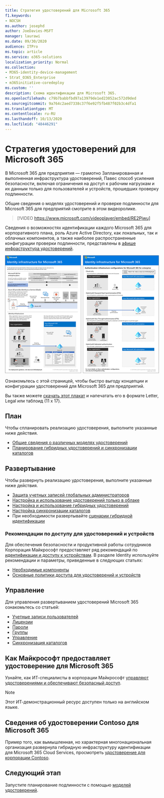 ```yaml
---
title: Стратегия удостоверений для Microsoft 365
f1.keywords:
- NOCSH
ms.author: josephd
author: JoeDavies-MSFT
manager: laurawi
ms.date: 09/30/2020
audience: ITPro
ms.topic: article
ms.service: o365-solutions
localization_priority: Normal
ms.collection:
- M365-identity-device-management
- Strat_O365_Enterprise
- m365initiative-coredeploy
ms.custom: ''
description: Схема идентификации для Microsoft 365.
ms.openlocfilehash: c79b7babbfbd97a13979de1ed23052ac572d9ded
ms.sourcegitcommit: 9a764c2aed7338c37f6e92f5fb487f02b3c4dfa1
ms.translationtype: MT
ms.contentlocale: ru-RU
ms.lasthandoff: 10/13/2020
ms.locfileid: "48446291"
---
```

# <a name="identity-roadmap-for-microsoft-365"></a>Стратегия удостоверений для Microsoft 365

В Microsoft 365 для предприятия — грамотно Запланированная и выполненная инфраструктура удостоверений, Павес способ усиления безопасности, включая ограничения на доступ к рабочим нагрузкам и их данным только для пользователей и устройств, прошедших проверку подлинности.

Общие сведения о моделях удостоверений и проверке подлинности для Microsoft 365 для предприятий смотрите в этом видеоролике.

<p> </p>

> [!VIDEO https://www.microsoft.com/videoplayer/embed/RE2Pjwu]

Сведения о возможностях идентификации каждого Microsoft 365 для корпоративного плана, роль Azure Active Directory, как локальных, так и облачных компонентов, а также наиболее распространенные конфигурации проверки подлинности, представлены в [афише инфраструктура удостоверений](../downloads/m365e-identity-infra.pdf).

[![Плакат инфраструктуры удостоверений](../downloads/m365e-identity-infra.png)](../downloads/m365e-identity-infra.pdf)

Ознакомьтесь с этой страницей, чтобы быстро выгоду концепции и конфигурации удостоверений для Microsoft 365 для предприятий.

Вы также можете [скачать этот плакат](https://github.com/MicrosoftDocs/microsoft-365-docs/raw/public/microsoft-365/downloads/m365e-identity-infra.pdf) и напечатать его в формате Letter, Legal или таблоид (11 x 17).

## <a name="plan"></a>План

Чтобы спланировать реализацию удостоверения, выполните указанные ниже действия.

- [Общие сведения о различных моделях удостоверений](about-microsoft-365-identity.md)
- [Планирование гибридных удостоверений и синхронизации каталогов](plan-for-directory-synchronization.md)

## <a name="deploy"></a>Развертывание

Чтобы развернуть реализацию удостоверения, выполните указанные ниже действия.

- [Защита учетных записей глобальных администраторов](protect-your-global-administrator-accounts.md)
- [Настройка и использование удостоверений только в облаке](cloud-only-identities.md)
- [Настройка и использование гибридных удостоверений](prepare-for-directory-synchronization.md)
- [Настройка синхронизации каталогов](set-up-directory-synchronization.md)
- При необходимости развертывайте [сценарии гибридной идентификации](hybrid-solutions.md)

### <a name="identity-and-device-access-recommendations"></a>Рекомендации по доступу для удостоверений и устройств

Для обеспечения безопасности и продуктивной работы сотрудников Корпорация Майкрософт предоставляет ряд рекомендаций по [идентификации и доступу к устройствам](../security/office-365-security/microsoft-365-policies-configurations.md). В разделе Identity используйте рекомендации и параметры, приведенные в следующих статьях:

- [Необходимые компоненты](../security/office-365-security/identity-access-prerequisites.md)
- [Основные политики доступа для удостоверений и устройств](../security/office-365-security/identity-access-policies.md)

## <a name="manage"></a>Управление

Для управления развертыванием удостоверений Microsoft 365 ознакомьтесь со статьей:

- [Учетные записи пользователей](manage-microsoft-365-accounts.md)
- [Лицензии](assign-licenses-to-user-accounts.md)
- [Пароли](manage-microsoft-365-passwords.md)
- [Группы](manage-microsoft-365-groups.md)
- [Управление](manage-microsoft-365-identity-governance.md)
- [Синхронизация каталогов](view-directory-synchronization-status.md)

## <a name="how-microsoft-does-identity-for-microsoft-365"></a>Как Майкрософт предоставляет удостоверение для Microsoft 365

Узнайте, как ИТ-специалисты в корпорации Майкрософт [управляют удостоверениями и обеспечивают безопасный доступ](https://www.microsoft.com/en-us/itshowcase/managing-user-identities-and-secure-access-at-microsoft).

>[!Note]
>Этот ИТ-демонстрационный ресурс доступен только на английском языке.
>

## <a name="how-contoso-did-identity-for-microsoft-365"></a>Сведения об удостоверении Contoso для Microsoft 365

Пример того, как вымышленная, но характерная многонациональная организация развернула гибридную инфраструктуру идентификации для Microsoft 365 Cloud Services, просмотреть [удостоверение для корпорации Contoso](contoso-identity.md).

## <a name="next-step"></a>Следующий этап

Запустите планирование подлинности с помощью [моделей удостоверений](about-microsoft-365-identity.md).
